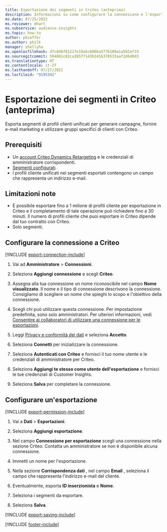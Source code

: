 ```yaml
---
title: Esportazione dei segmenti in Criteo (anteprima)
description: Informazioni su come configurare la connessione e l'esportazione in Criteo.
ms.date: 07/25/2022
ms.reviewer: mhart
ms.subservice: audience-insights
ms.topic: how-to
author: pkieffer
ms.author: philk
manager: shellyha
ms.openlocfilehash: d7c8d6f0121fe18a6c886ba3776109a1a592ef33
ms.sourcegitcommit: 594081c82ca385f7143b3416378533aaf2d6d0d3
ms.translationtype: HT
ms.contentlocale: it-IT
ms.lasthandoff: 07/27/2022
ms.locfileid: "9195341"
---
```

# <a name="export-segments-to-criteo-preview"></a>Esportazione dei segmenti in Criteo (anteprima)

Esporta segmenti di profili clienti unificati per generare campagne, fornire e-mail marketing e utilizzare gruppi specifici di clienti con Criteo.

## <a name="prerequisites"></a>Prerequisiti

- Un [account Criteo Dynamics Retargeting](https://www.criteo.com/login/) e le credenziali di amministratore corrispondenti.
- [Segmenti configurati](segments.md).
- I profili cliente unificati nei segmenti esportati contengono un campo che rappresenta un indirizzo e-mail.

## <a name="known-limitations"></a>Limitazioni note

- È possibile esportare fino a 1 milione di profili cliente per esportazione in Criteo e il completamento di tale  operazione può richiedere fino a 30 minuti. Il numero di profili cliente che puoi esportare in Criteo dipende dal tuo contratto con Criteo.
- Solo segmenti.

## <a name="set-up-connection-to-criteo"></a>Configurare la connessione a Criteo

[!INCLUDE [export-connection-include](includes/export-connection-admn.md)]

1. Vai ad **Amministratore** > **Connessioni**.

1. Seleziona **Aggiungi connessione** e scegli **Criteo**.

1. Assegna alla tua connessione un nome riconoscibile nel campo **Nome visualizzato**. Il nome e il tipo di connessione descrivono la connessione. Consigliamo di scegliere un nome che spieghi lo scopo e l'obiettivo della connessione.

1. Scegli chi può utilizzare questa connessione. Per impostazione predefinita, sono solo amministratori. Per ulteriori informazioni, vedi [Consentire ai collaboratori di utilizzare una connessione per le esportazioni](connections.md#allow-contributors-to-use-a-connection-for-exports).

1. Leggi [Privacy e conformità dei dati](connections.md#data-privacy-and-compliance) e seleziona **Accetto**.

1. Seleziona **Connetti** per inizializzare la connessione.

1. Seleziona **Autenticati con Criteo** e fornisci il tuo nome utente e le credenziali di amministratore per Criteo.

1. Seleziona **Aggiungi te stesso come utente dell'esportazione** e fornisci le tue credenziali di Customer Insights.

1. Seleziona **Salva** per completare la connessione.

## <a name="configure-an-export"></a>Configurare un'esportazione

[!INCLUDE [export-permission-include](includes/export-permission.md)]

1. Vai a **Dati** > **Esportazioni**.

1. Seleziona **Aggiungi esportazione**.

1. Nel campo **Connessione per esportazione** scegli una connessione nella sezione Criteo. Contatta un amministratore se non è disponibile alcuna connessione.

1. Immetti un nome per l'esportazione.

1. Nella sezione **Corrispondenza dati** , nel campo **Email** , seleziona il campo che rappresenta l'indirizzo e-mail del cliente.

1. Eventualmente, esporta **ID inserzionista** e **Nome**.

1. Seleziona i segmenti da esportare.

1. Seleziona **Salva**.

[!INCLUDE [export-saving-include](includes/export-saving.md)]

[!INCLUDE [footer-include](includes/footer-banner.md)]
